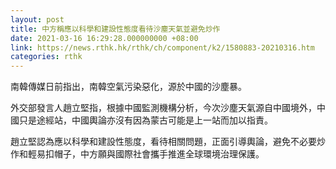 ```yaml
---
layout: post
title: 中方稱應以科學和建設性態度看待沙塵天氣並避免炒作
date: 2021-03-16 16:29:28.000000000 +08:00
link: https://news.rthk.hk/rthk/ch/component/k2/1580883-20210316.htm
categories: rthk
---
```


南韓傳媒日前指出，南韓空氣污染惡化，源於中國的沙塵暴。

外交部發言人趙立堅指，根據中國監測機構分析，今次沙塵天氣源自中國境外，中國只是途經站，中國輿論亦沒有因為蒙古可能是上一站而加以指責。

趙立堅認為應以科學和建設性態度，看待相關問題，正面引導輿論，避免不必要炒作和輕易扣帽子，中方願與國際社會攜手推進全球環境治理保護。
